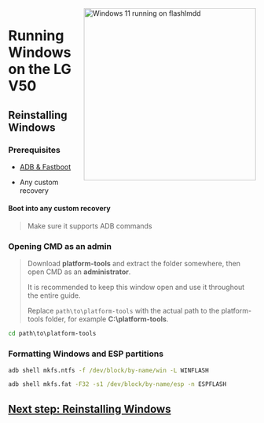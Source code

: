 <img align="right" src="https://github.com/n00b69/woa-flashlmdd/blob/main/flashlmdd.png" width="350" alt="Windows 11 running on flashlmdd">

# Running Windows on the LG V50

## Reinstalling Windows

### Prerequisites
- [ADB & Fastboot](https://developer.android.com/studio/releases/platform-tools)

- Any custom recovery

#### Boot into any custom recovery
> Make sure it supports ADB commands

### Opening CMD as an admin
> Download **platform-tools** and extract the folder somewhere, then open CMD as an **administrator**.
>
> It is recommended to keep this window open and use it throughout the entire guide.
> 
> Replace `path\to\platform-tools` with the actual path to the platform-tools folder, for example **C:\platform-tools**.
```cmd
cd path\to\platform-tools
```

### Formatting Windows and ESP partitions
```cmd
adb shell mkfs.ntfs -f /dev/block/by-name/win -L WINFLASH
```

```cmd
adb shell mkfs.fat -F32 -s1 /dev/block/by-name/esp -n ESPFLASH
```

## [Next step: Reinstalling Windows](3-install.md)



















